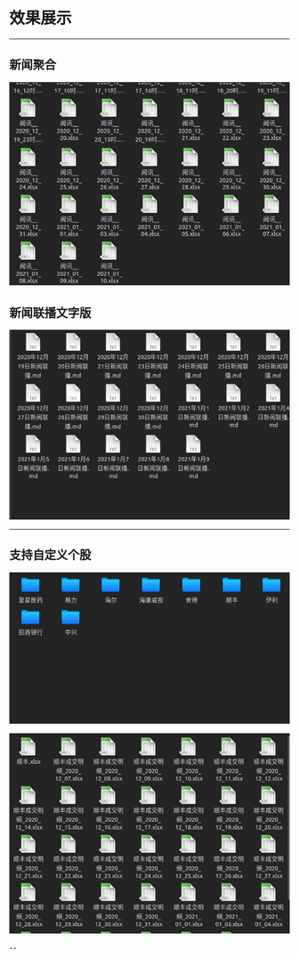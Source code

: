 # 效果展示

---

## 新闻聚合

![新闻聚合](./news.png)


## 新闻联播文字版
![新闻联播 文字版](./lianbo.png)

---

## 支持自定义个股

![自定义个股](./gegu1.png)

![自定义个股](./gegu2.png)

--

